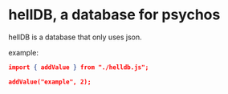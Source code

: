 # hellDB, a database for psychos

hellDB is a database that only uses json.

example:

```json
import { addValue } from "./helldb.js";

addValue("example", 2);
```